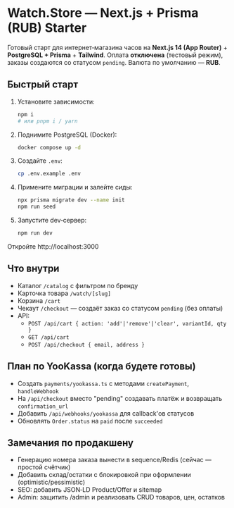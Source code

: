 # Watch.Store — Next.js + Prisma (RUB) Starter

Готовый старт для интернет‑магазина часов на **Next.js 14 (App Router)** + **PostgreSQL + Prisma** + **Tailwind**.
Оплата **отключена** (тестовый режим), заказы создаются со статусом `pending`. Валюта по умолчанию — **RUB**.

## Быстрый старт

1. Установите зависимости:
   ```bash
   npm i
   # или pnpm i / yarn
   ```

2. Поднимите PostgreSQL (Docker):
   ```bash
   docker compose up -d
   ```

3. Создайте `.env`:
   ```bash
   cp .env.example .env
   ```

4. Примените миграции и залейте сиды:
   ```bash
   npx prisma migrate dev --name init
   npm run seed
   ```

5. Запустите dev‑сервер:
   ```bash
   npm run dev
   ```

Откройте http://localhost:3000

## Что внутри

- Каталог `/catalog` с фильтром по бренду
- Карточка товара `/watch/[slug]`
- Корзина `/cart`
- Чекаут `/checkout` — создаёт заказ со статусом `pending` (без оплаты)
- API:
  - `POST /api/cart { action: 'add'|'remove'|'clear', variantId, qty }`
  - `GET /api/cart`
  - `POST /api/checkout { email, address }`

## План по YooKassa (когда будете готовы)

- Создать `payments/yookassa.ts` с методами `createPayment`, `handleWebhook`
- На `/api/checkout` вместо "pending" создавать платёж и возвращать `confirmation_url`
- Добавить `/api/webhooks/yookassa` для callback'ов статусов
- Обновлять `Order.status` на `paid` после `succeeded`

## Замечания по продакшену

- Генерацию номера заказа вынести в sequence/Redis (сейчас — простой счётчик)
- Добавить склад/остатки с блокировкой при оформлении (optimistic/pessimistic)
- SEO: добавить JSON‑LD Product/Offer и sitemap
- Admin: защитить /admin и реализовать CRUD товаров, цен, остатков
